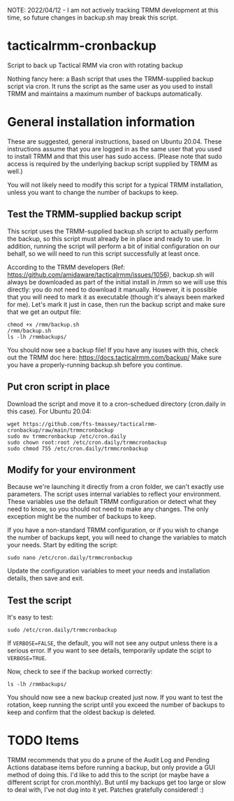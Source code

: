 NOTE: 2022/04/12 - I am not actively tracking TRMM development at this time, so future changes in backup.sh may break this script.

# tacticalrmm-cronbackup
Script to back up Tactical RMM via cron with rotating backup

Nothing fancy here:  a Bash script that uses the TRMM-supplied backup script via cron.  It runs the script as the same user as you used to install TRMM and maintains a maximum number of backups automatically.

# General installation information
These are suggested, general instructions, based on Ubuntu 20.04.  These instructions assume that you are logged in as the same user that you used to install TRMM and that this user has sudo access.  (Please note that sudo access is required by the underlying backup script supplied by TRMM as well.)

You will not likely need to modify this script for a typical TRMM installation, unless you want to change the number of backups to keep.

## Test the TRMM-supplied backup script
This script uses the TRMM-supplied backup.sh script to actually perform the backup, so this script must already be in place and ready to use.  In addition, running the script will perform a bit of initial configuration on our behalf, so we will need to run this script successfully at least once.

According to the TRMM developers (Ref:  https://github.com/amidaware/tacticalrmm/issues/1056), backup.sh will always be downloaded as part of the initial install in /rmm so we will use this directly:  you do not need to download it manually.  However, it is possible that you will need to mark it as executable (though it's always been marked for me).  Let's mark it just in case, then run the backup script and make sure that we get an output file:
```
chmod +x /rmm/backup.sh
/rmm/backup.sh
ls -lh /rmmbackups/
```
You should now see a backup file!  If you have any isuses with this, check out the TRMM doc here:  https://docs.tacticalrmm.com/backup/  Make sure you have a properly-running backup.sh before you continue.

## Put cron script in place
Download the script and move it to a cron-schedued directory (cron.daily in this case).  For Ubuntu 20.04:
```
wget https://github.com/fts-tmassey/tacticalrmm-cronbackup/raw/main/trmmcronbackup
sudo mv trmmcronbackup /etc/cron.daily
sudo chown root:root /etc/cron.daily/trmmcronbackup
sudo chmod 755 /etc/cron.daily/trmmcronbackup
```

## Modify for your environment
Because we're launching it directly from a cron folder, we can't exactly use parameters.  The script uses internal variables to reflect your environment.  These variables use the default TRMM configuration or detect what they need to know, so you should not need to make any changes.  The only exception might be the number of backups to keep.

If you have a non-standard TRMM configuration, or if you wish to change the number of backups kept, you will need to change the variables to match your needs.  Start by editing the script:
```
sudo nano /etc/cron.daily/trmmcronbackup
```
Update the configuration variables to meet your needs and installation details, then save and exit.

## Test the script
It's easy to test:
```
sudo /etc/cron.daily/trmmcronbackup
```
If `VERBOSE=FALSE`, the default, you will not see any output unless there is a serious error.  If you want to see details, temporarily update the scipt to `VERBOSE=TRUE`.

Now, check to see if the backup worked correctly:
```
ls -lh /rmmbackups/
```
You should now see a new backup created just now.  If you want to test the rotation, keep running the script until you exceed the number of backups to keep and confirm that the oldest backup is deleted.

# TODO Items
TRMM recommends that you do a prune of the Audit Log and Pending Actions database items before running a backup, but only provide a GUI method of doing this.  I'd like to add this to the script (or maybe have a different script for cron.monthly).  But until my backups get too large or slow to deal with, I've not dug into it yet.  Patches gratefully considered!  :)
